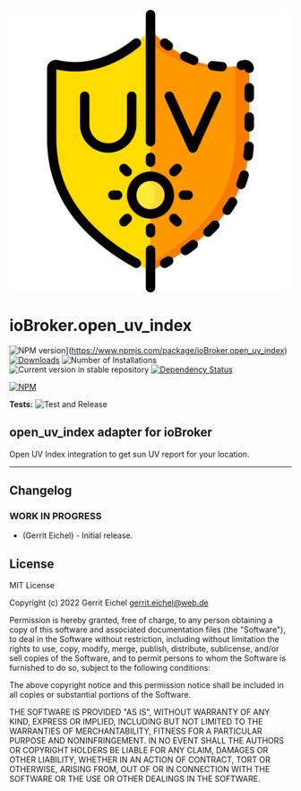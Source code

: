 ![Logo](admin/open_uv_index.png)
# ioBroker.open_uv_index

![NPM version](https://img.shields.io/npm/v/iobroker.open_uv_index.svg)](https://www.npmjs.com/package/ioBroker.open_uv_index)
[![Downloads](https://img.shields.io/npm/dm/iobroker.open_uv_index.svg)](https://www.npmjs.com/package/ioBroker.open_uv_index)
![Number of Installations](https://iobroker.live/badges/open_uv_index-installed.svg)
![Current version in stable repository](https://iobroker.live/badges/open_uv_index-stable.svg)
[![Dependency Status](https://img.shields.io/david/gerrit/iobroker.open_uv_index.svg)](https://david-dm.org/gerrit/iobroker.open_uv_index)

[![NPM](https://nodei.co/npm/iobroker.open_uv_index.png?downloads=true)](https://nodei.co/npm/iobroker.open_uv_index/)

**Tests:** ![Test and Release](https://github.com/gerrit/ioBroker.open_uv_index/workflows/Test%20and%20Release/badge.svg)

## open_uv_index adapter for ioBroker

Open UV Index integration to get sun UV report for your location.

**************************************************************************************************************

## Changelog
<!-- ### __WORK IN PROGRESS__ -->
### __WORK IN PROGRESS__
* (Gerrit Eichel) - Initial release.

## License
MIT License

Copyright (c) 2022 Gerrit Eichel <gerrit.eichel@web.de>

Permission is hereby granted, free of charge, to any person obtaining a copy
of this software and associated documentation files (the "Software"), to deal
in the Software without restriction, including without limitation the rights
to use, copy, modify, merge, publish, distribute, sublicense, and/or sell
copies of the Software, and to permit persons to whom the Software is
furnished to do so, subject to the following conditions:

The above copyright notice and this permission notice shall be included in all
copies or substantial portions of the Software.

THE SOFTWARE IS PROVIDED "AS IS", WITHOUT WARRANTY OF ANY KIND, EXPRESS OR
IMPLIED, INCLUDING BUT NOT LIMITED TO THE WARRANTIES OF MERCHANTABILITY,
FITNESS FOR A PARTICULAR PURPOSE AND NONINFRINGEMENT. IN NO EVENT SHALL THE
AUTHORS OR COPYRIGHT HOLDERS BE LIABLE FOR ANY CLAIM, DAMAGES OR OTHER
LIABILITY, WHETHER IN AN ACTION OF CONTRACT, TORT OR OTHERWISE, ARISING FROM,
OUT OF OR IN CONNECTION WITH THE SOFTWARE OR THE USE OR OTHER DEALINGS IN THE
SOFTWARE.